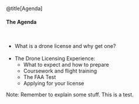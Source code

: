 <div class="slide-bg-style-left"></div><div class="slide-bg-style-right"></div>

@title[Agenda]

#### <span class="orange">The Agenda</span>

<br>

<ul>
  <li class="fragment">What is a drone license and why get one?</li>
  <br>
  <li class="fragment">The Drone Licensing Experience:
    <ul>
      <li class="fragment no-bullet">What to expect and how to prepare</li>
      <li class="fragment no-bullet">Coursework and flight training</li>
      <li class="fragment no-bullet">The FAA Test</li>
      <li class="fragment no-bullet">Applying for your license</li>
    </ul>
  </li>
</ul>

Note:
Remember to explain some stuff. This is a test.
